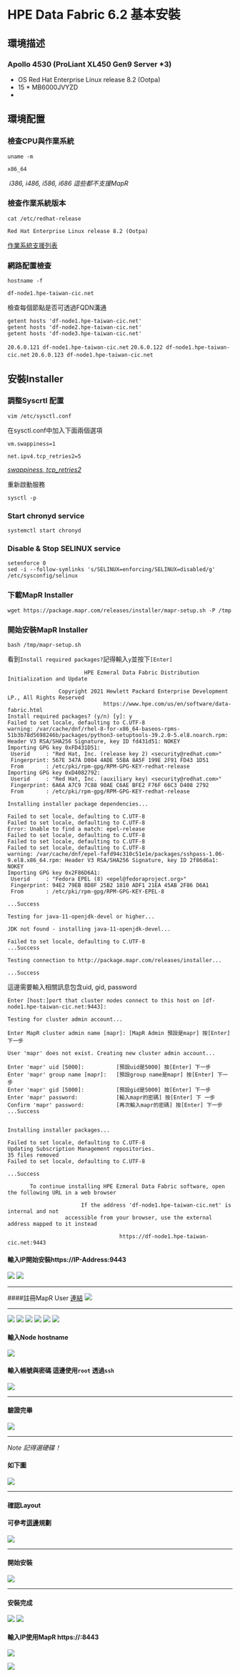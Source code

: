 # HPE Data Fabric 6.2 基本安裝
## 環境描述
### Apollo 4530 (ProLiant XL450 Gen9 Server *3)

* OS Red Hat Enterprise Linux release 8.2 (Ootpa)
* 15 * MB6000JVYZD
* 

## 環境配置
### 檢查CPU與作業系統
```shell=
uname -m
```
`x86_64`

 *i386, i486, i586, i686 這些都不支援MapR*
 
### 檢查作業系統版本
```shell=
cat /etc/redhat-release
```
`Red Hat Enterprise Linux release 8.2 (Ootpa)`

[作業系統支援列表](https://docs.datafabric.hpe.com/62/InteropMatrix/r_os_matrix_6.x.html)

### 網路配置檢查
```shell=
hostname -f
```
`df-node1.hpe-taiwan-cic.net`

檢查每個節點是否可透過FQDN溝通

```shell=
getent hosts 'df-node1.hpe-taiwan-cic.net'
getent hosts 'df-node2.hpe-taiwan-cic.net'
getent hosts 'df-node3.hpe-taiwan-cic.net'
```

`20.6.0.121 df-node1.hpe-taiwan-cic.net`
`20.6.0.122 df-node1.hpe-taiwan-cic.net`
`20.6.0.123 df-node1.hpe-taiwan-cic.net`

## 安裝Installer

### 調整Syscrtl 配置
```shell=
vim /etc/sysctl.conf
```
在sysctl.conf中加入下面兩個選項

`vm.swappiness=1`

`net.ipv4.tcp_retries2=5`

*[swappiness, ](https://docs.datafabric.hpe.com/62/AdvancedInstallation/PreparingEachNode-memory.html?hl=swappiness)*
*[tcp_retries2](https://docs.datafabric.hpe.com/62/AdvancedInstallation/PreparingEachNode-infrastructure.html?hl=ipv4.tcp_retries2)*

重新啟動服務

```shell=
sysctl -p
```
### Start chronyd service
```shell=
systemctl start chronyd
```
### Disable & Stop SELINUX service
```shell=
setenforce 0
sed -i --follow-symlinks 's/SELINUX=enforcing/SELINUX=disabled/g' /etc/sysconfig/selinux
```
### 下載MapR Installer
```shell=
wget https://package.mapr.com/releases/installer/mapr-setup.sh -P /tmp
```

### 開始安裝MapR Installer

```shell=
bash /tmp/mapr-setup.sh
```
看到`Install required packages?`記得輸入`y`並按下`[Enter]`

```shell=
                        HPE Ezmeral Data Fabric Distribution Initialization and Update

                Copyright 2021 Hewlett Packard Enterprise Development LP., All Rights Reserved
                              https://www.hpe.com/us/en/software/data-fabric.html
Install required packages? (y/n) [y]: y
Failed to set locale, defaulting to C.UTF-8
warning: /var/cache/dnf/rhel-8-for-x86_64-baseos-rpms-51b3b78d5698246b/packages/python3-setuptools-39.2.0-5.el8.noarch.rpm: Header V3 RSA/SHA256 Signature, key ID fd431d51: NOKEY
Importing GPG key 0xFD431D51:
 Userid     : "Red Hat, Inc. (release key 2) <security@redhat.com>"
 Fingerprint: 567E 347A D004 4ADE 55BA 8A5F 199E 2F91 FD43 1D51
 From       : /etc/pki/rpm-gpg/RPM-GPG-KEY-redhat-release
Importing GPG key 0xD4082792:
 Userid     : "Red Hat, Inc. (auxiliary key) <security@redhat.com>"
 Fingerprint: 6A6A A7C9 7C88 90AE C6AE BFE2 F76F 66C3 D408 2792
 From       : /etc/pki/rpm-gpg/RPM-GPG-KEY-redhat-release

Installing installer package dependencies...

Failed to set locale, defaulting to C.UTF-8
Failed to set locale, defaulting to C.UTF-8
Error: Unable to find a match: epel-release
Failed to set locale, defaulting to C.UTF-8
Failed to set locale, defaulting to C.UTF-8
Failed to set locale, defaulting to C.UTF-8
warning: /var/cache/dnf/epel-fafd94c310c51e1e/packages/sshpass-1.06-9.el8.x86_64.rpm: Header V3 RSA/SHA256 Signature, key ID 2f86d6a1: NOKEY
Importing GPG key 0x2F86D6A1:
 Userid     : "Fedora EPEL (8) <epel@fedoraproject.org>"
 Fingerprint: 94E2 79EB 8D8F 25B2 1810 ADF1 21EA 45AB 2F86 D6A1
 From       : /etc/pki/rpm-gpg/RPM-GPG-KEY-EPEL-8

...Success

Testing for java-11-openjdk-devel or higher...

JDK not found - installing java-11-openjdk-devel...

Failed to set locale, defaulting to C.UTF-8
...Success

Testing connection to http://package.mapr.com/releases/installer...

...Success
```

這邊需要輸入相關訊息包含uid, gid, password

```shell=
Enter [host:]port that cluster nodes connect to this host on [df-node1.hpe-taiwan-cic.net:9443]:

Testing for cluster admin account...

Enter MapR cluster admin name [mapr]: [MapR Admin 預設是mapr] 按[Enter] 下一步

User 'mapr' does not exist. Creating new cluster admin account...

Enter 'mapr' uid [5000]:          [預設uid是5000] 按[Enter] 下一步
Enter 'mapr' group name [mapr]:   [預設group name是mapr] 按[Enter] 下一步
Enter 'mapr' gid [5000]:          [預設gid是5000] 按[Enter] 下一步
Enter 'mapr' password:            [輸入mapr的密碼] 按[Enter] 下 一步
Confirm 'mapr' password:          [再次輸入mapr的密碼] 按[Enter] 下一步
...Success


Installing installer packages...

Failed to set locale, defaulting to C.UTF-8
Updating Subscription Management repositories.
35 files removed
Failed to set locale, defaulting to C.UTF-8

...Success

       To continue installing HPE Ezmeral Data Fabric software, open the following URL in a web browser

                       If the address 'df-node1.hpe-taiwan-cic.net' is internal and not
                  accessible from your browser, use the external address mapped to it instead

                                   https://df-node1.hpe-taiwan-cic.net:9443
```


#### 輸入IP開始安裝https://IP-Address:9443
![](https://i.imgur.com/SQBtQVN.png)
![](https://i.imgur.com/OqHAuFb.png)

---

####註冊MapR User [連結](https://mapr.com/user/)
![](https://i.imgur.com/oGTem4v.png)

---

![](https://i.imgur.com/MdmBdiV.png)
![](https://i.imgur.com/x3NsMBn.png)
![](https://i.imgur.com/38iCfKm.png)
![](https://i.imgur.com/FaUB5GM.png)
![](https://i.imgur.com/XI8kobJ.png)
![](https://i.imgur.com/ae672bv.png)

#### 輸入Node hostname
![](https://i.imgur.com/4Viml90.png)

#### 輸入帳號與密碼 這邊使用`root` 透過`ssh`
![](https://i.imgur.com/Byisssi.png)

---

#### 驗證完畢
![](https://i.imgur.com/8gGLOhr.png)

---

*Note 記得選硬碟！*
#### 如下圖
![](https://i.imgur.com/VcMVSJD.png)

---

#### 確認Layout
#### 可參考[這邊](https://docs.datafabric.hpe.com/62/AdvancedInstallation/PlanningtheCluster-examples.html)規劃

![](https://i.imgur.com/ZxNYu3L.png)


---

#### 開始安裝
![](https://i.imgur.com/idiw3sI.png)

---

#### 安裝完成
![](https://i.imgur.com/s3aJksf.png)
![](https://i.imgur.com/Ye3ofZ0.png)

#### 輸入IP使用MapR https://<ip>:8443
![](https://i.imgur.com/4LUU0YH.png)

![](https://i.imgur.com/jsEzIa0.png)

